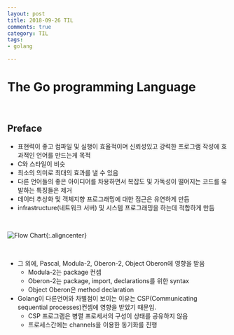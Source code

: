 ```yaml
---
layout: post
title: 2018-09-26 TIL
comments: true
category: TIL
tags:
- golang

---
```




# The Go programming Language

<br/>

## Preface



- 표현력이 좋고 컴파일 및 실행이 효율적이며 신뢰성있고 강력한 프로그램 작성에 효과적인 언어를 만드는게 목적
- C와 스타일이 비슷
- 최소의 의미로 최대의 효과를 낼 수 있음
- 다른 언어들의 좋은 아이디어를 차용하면서 복잡도 및 가독성이 떨어지는 코드를 유발하는 특징들은 제거
- 데이터 추상화 및 객체지향 프로그래밍에 대한 접근은 유연하게 만듬
- infrastructure(네트워크 서버) 및 시스템 프로그래밍을 하는데 적합하게 만듬

​    

![Flow Chart]({{site.url}}/images/The_Go_Programming_Language/pedigree.png){:.aligncenter}

​    

- 그 외에, Pascal, Modula-2, Oberon-2, Object Oberon에 영향을 받음
  - Modula-2는 package 컨셉
  - Oberon-2는 package, import, declarations를 위한 syntax
  - Object Oberon은 method declaration
- Golang이 다른언어와 차별점이 보이는 이유는 CSP(Communicating sequential processes)컨셉에 영향을 받았기 때문임.
  - CSP 프로그램은 병렬 프로세서의 구성이 상태를 공유하지 않음
  - 프로세스간에는 channels을 이용한 동기화를 진행